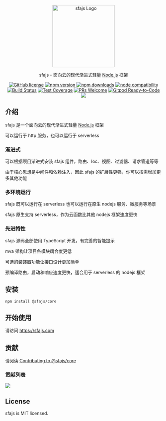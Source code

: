 <p align="center">
  <a href="https://sfajs.com/" target="blank"><img src="https://sfajs.com/images/logo.png" alt="sfajs Logo" width="200"/></a>
</p>

<p align="center">sfajs - 面向云的现代渐进式轻量 <a href="http://nodejs.org" target="_blank">Node.js</a> 框架</p>
<p align="center">
    <a href="https://github.com/sfajs/core/blob/main/LICENSE" target="_blank"><img src="https://img.shields.io/badge/license-MIT-blue.svg" alt="GitHub license" /></a>
    <a href=""><img src="https://img.shields.io/npm/v/@sfajs/core.svg" alt="npm version"></a>
    <a href=""><img src="https://badgen.net/npm/dt/@sfajs/core" alt="npm downloads"></a>
    <a href="https://nodejs.org/en/about/releases/"><img src="https://img.shields.io/node/v/vite.svg" alt="node compatibility"></a>
    <a href="#"><img src="https://github.com/sfajs/core/actions/workflows/test.yml/badge.svg?branch=main" alt="Build Status"></a>
    <a href="https://codecov.io/gh/sfajs/core/branch/main"><img src="https://img.shields.io/codecov/c/github/sfajs/core/main.svg" alt="Test Coverage"></a>
    <a href="https://github.com/sfajs/core/pulls"><img src="https://img.shields.io/badge/PRs-welcome-brightgreen.svg" alt="PRs Welcome"></a>
    <a href="https://gitpod.io/#https://github.com/sfajs/core"><img src="https://img.shields.io/badge/Gitpod-Ready--to--Code-blue?logo=gitpod" alt="Gitpod Ready-to-Code"></a>
    <a href="https://paypal.me/ihalwang" target="_blank"><img src="https://img.shields.io/badge/Donate-PayPal-ff3f59.svg"/></a>
</p>

## 介绍

sfajs 是一个面向云的现代渐进式轻量 <a href="http://nodejs.org" target="_blank">Node.js</a> 框架

可以运行于 http 服务，也可以运行于 serverless

### 渐进式

可以根据项目渐进式安装 sfajs 组件，路由、Ioc、视图、过滤器、请求管道等等

由于核心思想是中间件和依赖注入，因此 sfajs 的扩展性更强，你可以按需增加更多其他功能

### 多环境运行

sfajs 既可以运行在 serverless 也可以运行在原生 nodejs 服务、微服务等场景

sfajs 原生支持 serverless，作为云函数比其他 nodejs 框架速度更快

### 先进特性

sfajs 源码全部使用 TypeScript 开发，有完善的智能提示

mva 架构让项目各模块耦合度更低

可选的装饰器功能让接口设计更加简单

预编译路由，启动和响应速度更快，适合用于 serverless 的 nodejs 框架

## 安装

```
npm install @sfajs/core
```

## 开始使用

请访问 <https://sfajs.com>

## 贡献

请阅读 [Contributing to @sfajs/core](https://github.com/sfajs/core/blob/main/CONTRIBUTING.md)

### 贡献列表

<a href="https://github.com/sfajs/core/graphs/contributors">
  <img src="https://contrib.rocks/image?repo=sfajs/core" />
</a>

## License

sfajs is MIT licensed.
